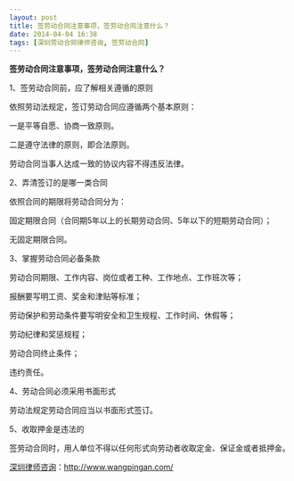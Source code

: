 ```yaml
---
layout: post
title: 签劳动合同注意事项，签劳动合同注意什么？
date: 2014-04-04 16:38
tags: [深圳劳动合同律师咨询, 签劳动合同]
---
```

<strong>签劳动合同注意事项，签劳动合同注意什么？</strong>

1、签劳动合同前，应了解相关遵循的原则

依照劳动法规定，签订劳动合同应遵循两个基本原则：

一是平等自愿、协商一致原则。

二是遵守法律的原则，即合法原则。

劳动合同当事人达成一致的协议内容不得违反法律。

2、弄清签订的是哪一类合同

依照合同的期限将劳动合同分为：

固定期限合同（合同期5年以上的长期劳动合同、5年以下的短期劳动合同）；

无固定期限合同。

3、掌握劳动合同必备条款

劳动合同期限、工作内容、岗位或者工种、工作地点、工作班次等；

报酬要写明工资、奖金和津贴等标准；

劳动保护和劳动条件要写明安全和卫生规程、工作时间、休假等；

劳动纪律和奖惩规程；

劳动合同终止条件；

违约责任。

4、劳动合同必须采用书面形式

劳动法规定劳动合同应当以书面形式签订。

5、收取押金是违法的

签劳动合同时，用人单位不得以任何形式向劳动者收取定金、保证金或者抵押金。

<a href="http://www.wangpingan.com/">深圳律师咨询</a>：<a href="http://www.wangpingan.com/">http://www.wangpingan.com/</a>

